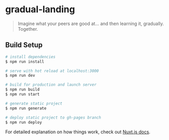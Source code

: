 # gradual-landing

> Imagine what your peers are good at... and then learning it, gradually. Together.

## Build Setup

``` bash
# install dependencies
$ npm run install

# serve with hot reload at localhost:3000
$ npm run dev

# build for production and launch server
$ npm run build
$ npm run start

# generate static project
$ npm run generate

# deploy static project to gh-pages branch
$ npm run deploy

```

For detailed explanation on how things work, check out [Nuxt.js docs](https://nuxtjs.org).
